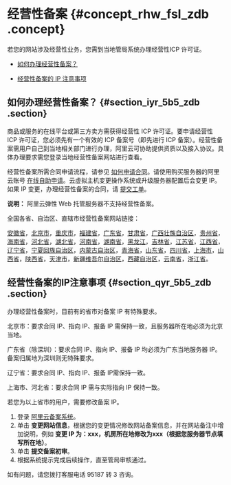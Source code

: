 # 经营性备案 {#concept_rhw_fsl_zdb .concept}

若您的网站涉及经营性业务，您需到当地管局系统办理经营性ICP 许可证。

-   [如何办理经营性备案？](#)

-   [经营性备案的 IP 注意事项](#)


## 如何办理经营性备案？ {#section_iyr_5b5_zdb .section}

商品或服务的在线平台或第三方卖方需获得经营性 ICP 许可证。要申请经营性 ICP 许可证，您必须先有一个有效的 ICP 备案号（即先进行 ICP 备案）。经营性备案需用户自己到当地相关部门进行办理，阿里云可协助提供资质以及接入协议。具体办理要求需您登录当地经营性备案网站进行查看。

经营性备案所需合同申请流程，请参见 [如何申请合同](https://help.aliyun.com/document_detail/37079.html)。请使用购买服务器的阿里云账号 [在线自助申请](https://expense.console.aliyun.com/#/contract/apply/selectOrder)。云虚拟主机变更操作系统或升级服务器配置后会变更 IP。如果 IP 变更，办理经营性备案的合同，请 [提交工单](https://selfservice.console.aliyun.com/ticket/createIndex.htm)。

**说明：** 阿里云弹性 Web 托管服务器不支持经营性备案。

全国各省、自治区、直辖市经营性备案网站链接：

[安徽省](http://www.ahta.gov.cn/)，[北京市](http://www.bca.gov.cn/)，[重庆市](http://www.cqca.gov.cn/)，[福建省](http://www.fjca.gov.cn/)，[广东省](http://www.gdca.gov.cn/)，[甘肃省](http://www.gsca.gov.cn/)，[广西壮族自治区](http://www.gxca.gov.cn/)，[贵州省](http://www.gzca.gov.cn/)，[海南省](http://www.hnca.gov.cn/)，[河北省](http://www.heca.gov.cn/)，[湖北省](http://www.eca.gov.cn/)，[河南省](http://www.hca.gov.cn/)，[湖南省](http://www.xca.gov.cn/)，[黑龙江](http://www.hlca.gov.cn/)，[吉林省](http://www.jlca.gov.cn/)，[江苏省](http://www.jsca.gov.cn/)，[江西省](http://www.jxca.gov.cn/)，[辽宁省](http://www.lnca.gov.cn/)，[宁夏回族自治区](http://www.nxca.gov.cn/)，[内蒙古自治区](http://www.nmca.gov.cn/)，[青海省](http://www.qhca.gov.cn/)，[山东省](http://www.sdca.gov.cn/)，[四川省](http://www.scca.gov.cn/)，[上海市](http://www.shcaeg.gov.cn/)，[山西省](http://www.sxca.gov.cn/)，[陕西省](http://www.shxca.gov.cn/)，[天津市](http://www.tjca.gov.cn/)，[新疆维吾尔自治区](http://www.xjca.gov.cn/)，[西藏自治区](http://www.xzca.gov.cn/)，[云南省](http://www.ynca.gov.cn/)，[浙江省](http://www.zca.gov.cn/)。

## 经营性备案的IP注意事项 {#section_qyr_5b5_zdb .section}

办理经营性备案时，目前有的省市对备案 IP 有特殊要求。

北京市：要求合同 IP、指向 IP、报备 IP 需保持一致，且服务器所在地必须为北京当地。

广东省（除深圳）：要求合同 IP、指向 IP、报备 IP 均必须为广东当地服务器 IP。备案归属地为深圳则无特殊要求。

辽宁省：要求合同 IP、指向 IP、报备 IP需保持一致。

上海市、河北省：要求合同 IP 需与实际指向 IP 保持一致。

若您为以上省市的用户，需要修改备案 IP。

1.  登录 [阿里云备案系统](https://beian.aliyun.com/)。
2.  单击 **变更网站信息**，根据您的变更情况修改网站备案信息，并在网站备注中增加说明，例如 **变更 IP 为：xxx，机房所在地修改为xxx（根据您服务器节点填写所在地）**。
3.  单击 **提交备案初审**。
4.  根据系统提示完成后续操作，直至管局审核通过。

如有问题，请您拨打客服电话 95187 转 3 咨询。

